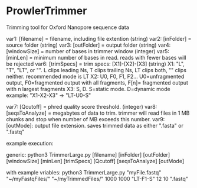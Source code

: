 # ProwlerTrimmer
Trimming tool for Oxford Nanopore sequence data

var1: [filename] = filename, including file extention (string)
var2: [inFolder] = source folder (string)
var3: [outFolder] = output folder (string)
var4: [windowSize] = number of bases in trimmer window (integer)
var5: [minLen] = minimum number of bases in read. reads with fewer bases will be rejected
var6: [trimSpecs] = trim specs: [X1]-[X2]-[X3] (string)
	X1: "L", "T", "LT", or "". L clips leading Ns, T clips trailing Ns, LT clips both, "" clips neither. recommended mode is LT
	X2: U0, F0, F1, F2... U0=unfragmented output, F0=fragmented output with all fragments, F[n]= fragmented output with n largest fragments
	X3: S, D. S=static mode. D=dynamic mode
  example: "X1-X2-X3" -> "LT-U0-S"

var7: [Qcutoff] = phred quality score threshold. (integer)
var8: [seqsToAnalyze] = megabytes of data to trim. trimmer will read files in 1 MB chunks and stop when number of MB exceeds this number.
var9: [outMode]: output file extension. saves trimmed data as either ".fasta" or ".fastq"

example execution:

generic:
python3 TrimmerLarge.py [filename] [inFolder] [outFolder] [windowSize] [minLen] [trimSpecs] [Qcutoff] [seqsToAnalyze] [outMode]

with example vriables:
python3 TrimmerLarge.py "myFile.fastq" "~/myFastqFiles/" "~/myTrimmedFiles/" 1000 1000 "LT-F1-S" 12 10 ".fastq"
